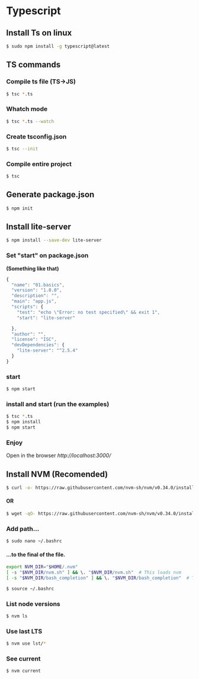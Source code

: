 # Typescript

## Install Ts on linux
```sh
$ sudo npm install -g typescript@latest
```

## TS commands

### Compile ts file (TS->JS)
```sh
$ tsc *.ts
```
### Whatch mode
```sh
$ tsc *.ts --watch
```
### Create tsconfig.json
```sh
$ tsc --init
```
### Compile entire project
```sh
$ tsc
```

## Generate package.json
```sh
$ npm init
```

## Install lite-server
```sh
$ npm install --save-dev lite-server
```

### Set "start" on package.json
**(Something like that)**
```js
{
  "name": "01.basics",
  "version": "1.0.0",
  "description": "",
  "main": "app.js",
  "scripts": {
    "test": "echo \"Error: no test specified\" && exit 1",
    "start": "lite-server"

  },
  "author": "",
  "license": "ISC",
  "devDependencies": {
    "lite-server": "^2.5.4"
  }
}
```

### start
```sh
$ npm start
```

### install and start (run the examples)
```sh
$ tsc *.ts
$ npm install
$ npm start
```

### Enjoy
Open in the browser *http://localhost:3000/*

## Install NVM (Recomended)

```sh
$ curl -o- https://raw.githubusercontent.com/nvm-sh/nvm/v0.34.0/install.sh | bash
```
#### OR
```sh
$ wget -qO- https://raw.githubusercontent.com/nvm-sh/nvm/v0.34.0/install.sh | bash
```
### Add path...
```sh
$ sudo nano ~/.bashrc
```
#### ...to the final of the file.
```sh
export NVM_DIR="$HOME/.nvm"
[ -s "$NVM_DIR/nvm.sh" ] && \. "$NVM_DIR/nvm.sh"  # This loads nvm
[ -s "$NVM_DIR/bash_completion" ] && \. "$NVM_DIR/bash_completion"  # This loads nvm bash_completion
```
```sh
$ source ~/.bashrc
```
### List node versions
```sh
$ nvm ls
```
### Use last LTS
```sh
$ nvm use lst/*
```
### See current
```sh
$ nvm current
```
